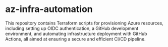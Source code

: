 # az-infra-automation
This repository contains Terraform scripts for provisioning Azure resources, including setting up OIDC authentication, a GitHub development environment, and automating infrastructure deployment with GitHub Actions, all aimed at ensuring a secure and efficient CI/CD pipeline.
